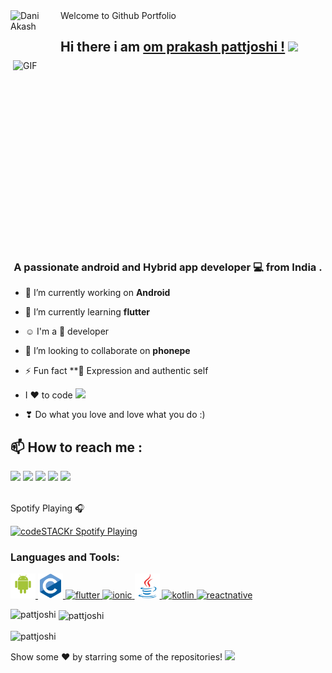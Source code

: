 <img align="left" width="80" height="80" alt="Dani Akash" src="https://raw.githubusercontent.com/DaniAkash/DaniAkash/master/assets/avatar.png">
 Welcome to  Github Portfolio 

<br>
<img align="right" alt="GIF" src="https://github.com/abhisheknaiidu/abhisheknaiidu/blob/master/code.gif?raw=true" width="500" height="320" />

##              Hi there i am [om prakash pattjoshi !]() <img src="https://media.giphy.com/media/hvRJCLFzcasrR4ia7z/giphy.gif" width="25px">


<h3 align="center">A passionate android and Hybrid app developer 💻 from India .</h3>


- 🔭 I’m currently working on **Android**

- 🌱 I’m currently learning **flutter**
-  :relaxed: I'm a 🚀 developer 
- 👯 I’m looking to collaborate on **phonepe**
- ⚡ Fun fact **🎂 Expression and authentic self 
 - I ❤️ to code <img src="https://media.giphy.com/media/WUlplcMpOCEmTGBtBW/giphy.gif" width="30"/>
- ❣ Do what you love and love what you do :)

## :mailbox: How to reach me : 
[<img src="https://img.icons8.com/bubbles/50/000000/gmail.png"/>](mailto:omprakashpattjoshi123@gmail.com)
[<img target="_blank" src="https://img.icons8.com/bubbles/50/000000/linkedin.png"/>](https://www.linkedin.com/in/om-prakash-pattjoshi-4658a8205/)
[<img target="_blank" src="https://img.icons8.com/bubbles/50/000000/github.png">](https://www.github.com/pattjoshi/)
[<img target="_blank" src="https://img.icons8.com/bubbles/50/000000/facebook.png"/>](https://facebook.com/om_pattjoshi/)
[<img target="_blank" src="https://img.icons8.com/bubbles/50/000000/instagram-new.png"/>](https://www.instagram.com/om_pattjoshi/)

<br />
  Spotify Playing 🎧

[<img src="https://now-playing-codestackr.vercel.app/api/spotify-playing" alt="codeSTACKr Spotify Playing" width="350" />](https://open.spotify.com/user/swyqyimdc12jajde4vpwd2x1b)

<h3 align="left">Languages and Tools:</h3>
<p align="left"> <a href="https://developer.android.com" target="_blank"> <img src="https://raw.githubusercontent.com/devicons/devicon/master/icons/android/android-original-wordmark.svg" alt="android" width="40" height="40"/> </a> <a href="https://www.cprogramming.com/" target="_blank"> <img src="https://raw.githubusercontent.com/devicons/devicon/master/icons/c/c-original.svg" alt="c" width="40" height="40"/> </a> <a href="https://flutter.dev" target="_blank"> <img src="https://www.vectorlogo.zone/logos/flutterio/flutterio-icon.svg" alt="flutter" width="40" height="40"/> </a> <a href="https://ionicframework.com" target="_blank"> <img src="https://upload.wikimedia.org/wikipedia/commons/d/d1/Ionic_Logo.svg" alt="ionic" width="40" height="40"/> </a> <a href="https://www.java.com" target="_blank"> <img src="https://raw.githubusercontent.com/devicons/devicon/master/icons/java/java-original.svg" alt="java" width="40" height="40"/> </a> <a href="https://kotlinlang.org" target="_blank"> <img src="https://www.vectorlogo.zone/logos/kotlinlang/kotlinlang-icon.svg" alt="kotlin" width="40" height="40"/> </a> <a href="https://reactnative.dev/" target="_blank"> <img src="https://reactnative.dev/img/header_logo.svg" alt="reactnative" width="40" height="40"/> </a> </p>

<p><img align="left" src="https://github-readme-stats.vercel.app/api/top-langs?username=pattjoshi&show_icons=true&locale=en&layout=compact" alt="pattjoshi" /></p>

<p>&nbsp;<img align="center" src="https://github-readme-stats.vercel.app/api?username=pattjoshi&show_icons=true&locale=en" alt="pattjoshi" /></p>

<p><img align="center" src="https://github-readme-streak-stats.herokuapp.com/?user=pattjoshi&" alt="pattjoshi" /></p>
 Show some ❤️ by starring some of the repositories! <img src="https://media.giphy.com/media/LnQjpWaON8nhr21vNW/giphy.gif" width="60"> 
</div>

